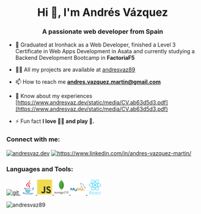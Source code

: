 <h1 align="center">Hi 👋, I'm Andrés Vázquez</h1>
<h3 align="center">A passionate web developer from Spain</h3>

- 🌱 Graduated at Ironhack as a Web Developer, finished a Level 3 Certificate in Web Apps Development in Asata and currently studying a Backend Development Bootcamp in **FactoriaF5**

- 👨‍💻 All my projects are available at [andresvaz89](https://github.com/andresvaz89?tab=repositories)

- 📫 How to reach me **andres.vazquez.martin@gmail.com**

- 📄 Know about my experiences [https://www.andresvaz.dev/static/media/CV.ab63d5d3.pdf](https://www.andresvaz.dev/static/media/CV.ab63d5d3.pdf)

- ⚡ Fun fact **I love 🎵🎶 and play 🎸.**

<h3 align="left">Connect with me:</h3>
<p align="left">
<a href="https://andresvaz.dev" target="blank"><img align="center" src="https://raw.githubusercontent.com/rahuldkjain/github-profile-readme-generator/master/src/images/icons/Social/devto.svg" alt="andresvaz.dev" height="30" width="40" /></a>
<a href="https://linkedin.com/in/https://www.linkedin.com/in/andres-vazquez-martin/" target="blank"><img align="center" src="https://raw.githubusercontent.com/rahuldkjain/github-profile-readme-generator/master/src/images/icons/Social/linked-in-alt.svg" alt="https://www.linkedin.com/in/andres-vazquez-martin/" height="30" width="40" /></a>
</p>

<h3 align="left">Languages and Tools:</h3>
<p align="left"> <a href="https://git-scm.com/" target="_blank" rel="noreferrer"> <img src="https://www.vectorlogo.zone/logos/git-scm/git-scm-icon.svg" alt="git" width="40" height="40"/> </a> <a href="https://www.java.com" target="_blank" rel="noreferrer"> <img src="https://raw.githubusercontent.com/devicons/devicon/master/icons/java/java-original.svg" alt="java" width="40" height="40"/> </a> <a href="https://developer.mozilla.org/en-US/docs/Web/JavaScript" target="_blank" rel="noreferrer"> <img src="https://raw.githubusercontent.com/devicons/devicon/master/icons/javascript/javascript-original.svg" alt="javascript" width="40" height="40"/> </a> <a href="https://www.mongodb.com/" target="_blank" rel="noreferrer"> <img src="https://raw.githubusercontent.com/devicons/devicon/master/icons/mongodb/mongodb-original-wordmark.svg" alt="mongodb" width="40" height="40"/> </a> <a href="https://www.mysql.com/" target="_blank" rel="noreferrer"> <img src="https://raw.githubusercontent.com/devicons/devicon/master/icons/mysql/mysql-original-wordmark.svg" alt="mysql" width="40" height="40"/> </a> <a href="https://reactjs.org/" target="_blank" rel="noreferrer"> <img src="https://raw.githubusercontent.com/devicons/devicon/master/icons/react/react-original-wordmark.svg" alt="react" width="40" height="40"/> </a> </p>

<p><img align="center" src="https://github-readme-stats.vercel.app/api/top-langs?username=andresvaz89&show_icons=true&locale=en&layout=compact" alt="andresvaz89" /></p>
